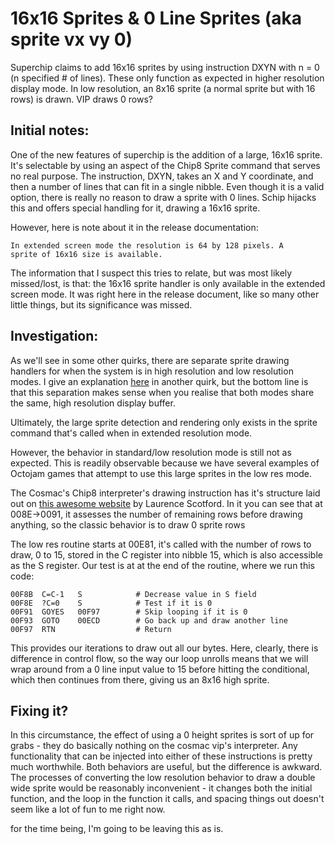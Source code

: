# 16x16 Sprites & 0 Line Sprites (aka sprite vx vy 0)

Superchip claims to add 16x16 sprites by using instruction DXYN with n = 0 (n specified # of lines). These only function as expected in higher resolution display mode. In low resolution, an 8x16 sprite (a normal sprite but with 16 rows) is drawn. VIP draws 0 rows?

## Initial notes:

One of the new features of superchip is the addition of a large, 16x16 sprite. It's selectable by using an aspect of the Chip8 Sprite command that serves no real purpose. The instruction, DXYN, takes an X and Y coordinate, and then a number of lines that can fit in a single nibble. Even though it is a valid option, there is really no reason to draw a sprite with 0 lines. Schip hijacks this and offers special handling for it, drawing a 16x16 sprite.

However, here is note about it in the release documentation:
```
In extended screen mode the resolution is 64 by 128 pixels. A
sprite of 16x16 size is available.
```

The information that I suspect this tries to relate, but was most likely missed/lost, is that: the 16x16 sprite handler is only available in the extended screen mode. It was right here in the release document, like so many other little things, but its significance was missed.

## Investigation:

As we'll see in some other quirks, there are separate sprite drawing handlers for when the system is in high resolution and low resolution modes. I give an explanation [here](https://github.com/Chromatophore/HP48-Superchip/blob/master/investigations/quirk_collide.md#investigation-colliding-row-count-in-vf) in another quirk, but the bottom line is that this separation makes sense when you realise that both modes share the same, high resolution display buffer.

Ultimately, the large sprite detection and rendering only exists in the sprite command that's called when in extended resolution mode.

However, the behavior in standard/low resolution mode is still not as expected. This is readily observable because we have several examples of Octojam games that attempt to use this large sprites in the low res mode.

The Cosmac's Chip8 interpreter's drawing instruction has it's structure laid out on [this awesome website](http://laurencescotford.co.uk/?p=304) by Laurence Scotford. In it you can see that at 008E->0091, it assesses the number of remaining rows before drawing anything, so the classic behavior is to draw 0 sprite rows

The low res routine starts at 00E81, it's called with the number of rows to draw, 0 to 15, stored in the C register into nibble 15, which is also accessible as the S register. Our test is at at the end of the routine, where we run this code:

```
00F8B  C=C-1   S 			# Decrease value in S field
00F8E  ?C=0    S 			# Test if it is 0
00F91  GOYES   00F97 		# Skip looping if it is 0
00F93  GOTO    00ECD 		# Go back up and draw another line
00F97  RTN  				# Return 
```

This provides our iterations to draw out all our bytes. Here, clearly, there is difference in control flow, so the way our loop unrolls means that we will wrap around from a 0 line input value to 15 before hitting the conditional, which then continues from there, giving us an 8x16 high sprite.

## Fixing it?

In this circumstance, the effect of using a 0 height sprites is sort of up for grabs - they do basically nothing on the cosmac vip's interpreter. Any functionality that can be injected into either of these instructions is pretty much worthwhile. Both behaviors are useful, but the difference is awkward. The processes of converting the low resolution behavior to draw a double wide sprite would be reasonably inconvenient - it changes both the initial function, and the loop in the function it calls, and spacing things out doesn't seem like a lot of fun to me right now.

for the time being, I'm going to be leaving this as is.
